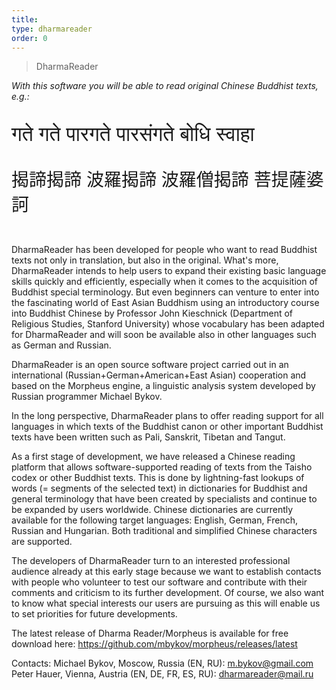 ```yaml
---
title:
type: dharmareader
order: 0
---
```


> DharmaReader

<i>With this software you will be able to read original Chinese Buddhist texts, e.g.:</i>

<p style="font-size:32px">गते गते पारगते पारसंगते बोधि स्वाहा</p>
<p style="font-size:28px">揭諦揭諦 波羅揭諦 波羅僧揭諦 菩提薩婆訶</p>

<br>
DharmaReader has been developed for people who want to read Buddhist texts not only in translation, but also in the original. What's more, DharmaReader intends to help users to expand their existing basic language skills quickly and efficiently, especially when it comes to the acquisition of Buddhist special terminology. But even beginners can venture to enter into the fascinating world of East Asian Buddhism using an introductory course into Buddhist Chinese by Professor John Kieschnick (Department of Religious Studies, Stanford University) whose vocabulary has been adapted for DharmaReader and will soon be available also in other languages such as German and Russian.

DharmaReader is an open source software project carried out in an international (Russian+German+American+East Asian) cooperation and based on the Morpheus engine, a linguistic analysis system developed by Russian programmer Michael Bykov.

In the long perspective, DharmaReader plans to offer reading support for all languages ​​in which texts of the Buddhist canon or other important Buddhist texts have been written such as Pali, Sanskrit, Tibetan and Tangut.

As a first stage of development, we have released a Chinese reading platform that allows software-supported reading of texts from the Taisho codex or other Buddhist texts. This is done by lightning-fast lookups of words (= segments of the selected text) in dictionaries for Buddhist and general terminology that have been created by specialists and continue to be expanded by users worldwide. Chinese dictionaries are currently available for the following target languages: ​​English, German, French, Russian and Hungarian. Both traditional and simplified Chinese characters are supported.

The developers of DharmaReader turn to an interested professional audience already at this early stage because we want to establish contacts with people who volunteer to test our software and contribute with their comments and criticism to its further development. Of course, we also want to know what special interests our users are pursuing as this will enable us to set priorities for future developments.

The latest release of Dharma Reader/Morpheus is available for free download here: https://github.com/mbykov/morpheus/releases/latest
 
Contacts:
Michael Bykov, Moscow, Russia (EN, RU): m.bykov@gmail.com
Peter Hauer, Vienna, Austria (EN, DE, FR, ES, RU): dharmareader@mail.ru

